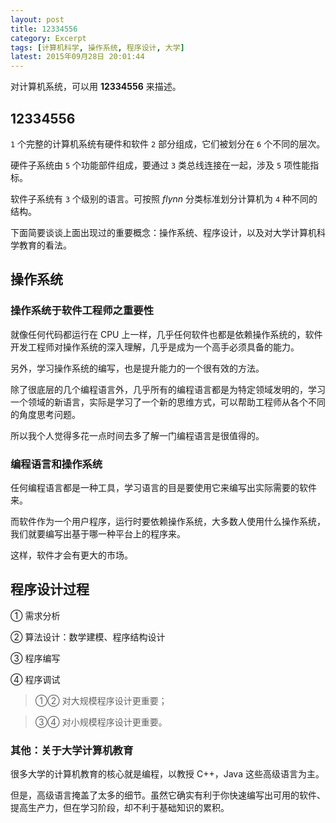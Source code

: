 ```yaml
---
layout: post
title: 12334556
category: Excerpt
tags: [计算机科学, 操作系统, 程序设计, 大学]
latest: 2015年09月28日 20:01:44
---
```


对计算机系统，可以用 **12334556** 来描述。

12334556
-

`1` 个完整的计算机系统有硬件和软件 `2` 部分组成，它们被划分在 `6` 个不同的层次。

硬件子系统由 `5` 个功能部件组成，要通过 `3` 类总线连接在一起，涉及 `5` 项性能指标。

软件子系统有 `3` 个级别的语言。可按照 _flynn_ 分类标准划分计算机为 `4` 种不同的结构。

下面简要谈谈上面出现过的重要概念：操作系统、程序设计，以及对大学计算机科学教育的看法。

操作系统
-

### **操作系统于软件工程师之重要性**

就像任何代码都运行在 CPU 上一样，几乎任何软件也都是依赖操作系统的，软件开发工程师对操作系统的深入理解，几乎是成为一个高手必须具备的能力。

另外，学习操作系统的编写，也是提升能力的一个很有效的方法。

除了很底层的几个编程语言外，几乎所有的编程语言都是为特定领域发明的，学习一个领域的新语言，实际是学习了一个新的思维方式，可以帮助工程师从各个不同的角度思考问题。

所以我个人觉得多花一点时间去多了解一门编程语言是很值得的。

### **编程语言和操作系统**

任何编程语言都是一种工具，学习语言的目是要使用它来编写出实际需要的软件来。

而软件作为一个用户程序，运行时要依赖操作系统，大多数人使用什么操作系统，我们就要编写出基于哪一种平台上的程序来。

这样，软件才会有更大的市场。


程序设计过程
-

① 需求分析

② 算法设计：数学建模、程序结构设计

③ 程序编写

④ 程序调试

> ①② 对大规模程序设计更重要；

> ③④ 对小规模程序设计更重要。


### 其他：关于大学计算机教育

很多大学的计算机教育的核心就是编程，以教授 C++，Java 这些高级语言为主。

但是，高级语言掩盖了太多的细节。虽然它确实有利于你快速编写出可用的软件、提高生产力，但在学习阶段，却不利于基础知识的累积。
